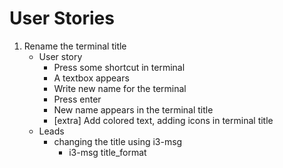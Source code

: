 # User Stories
1. Rename the terminal title
    - User story
        - Press some shortcut in terminal
        - A textbox appears
        - Write new name for the terminal 
        - Press enter
        - New name appears in the terminal title
        - [extra] Add colored text, adding icons in terminal title
    - Leads
        - changing the title using i3-msg
            - i3-msg title_format <title>
            - See: https://i3wm.org/docs/userguide.html#pango_markup
2. i3lock + suspend
    - lock + suspend to RAM
    - get a locked screen after waking up your computer from suspend to RAM
3. Customize i3lock
    - change the background
    - [extra]change the animation, using crompton   

